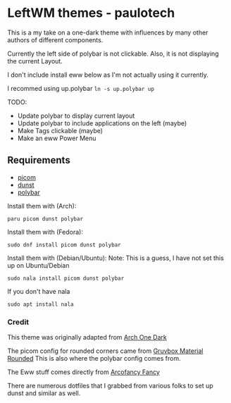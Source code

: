 # LeftWM themes - paulotech

This is a my take on a one-dark theme with influences by many other authors of different components.

Currently the left side of polybar is not clickable.  Also, it is not displaying the current Layout.

I don't include install eww below as I'm not actually using it currently.

I recommed using up.polybar ```ln -s up.polybar up```

TODO:
  * Update polybar to display current layout
  * Update polybar to include applications on the left (maybe)
  * Make Tags clickable (maybe)
  * Make an eww Power Menu

## Requirements
* [picom](https://wiki.archlinux.org/title/picom)
* [dunst](https://wiki.archlinux.org/title/dunst)
* [polybar](https://wiki.archlinux.org/title/Polybar)

Install them with (Arch):
```
paru picom dunst polybar
```

Install them with (Fedora):
```
sudo dnf install picom dunst polybar
```

Install them with (Debian/Ubuntu):
Note: This is a guess, I have not set this up on Ubuntu/Debian
```
sudo nala install picom dunst polybar
```

If you don't have nala
```
sudo apt install nala
```  

### Credit
This theme was originally adapted from [Arch One Dark](https://github.com/jamesbaker1901/leftwm-arch-one-dark)

The picom config for rounded corners came from [Gruvbox Material Rounded](https://github.com/niconicoj/Leftwm-Gruvbox-Material-Rounded)
This is also where the polybar config comes from.

The Eww stuff comes directly from [Arcofancy Fancy](https://github.com/arcolinux/arcolinux-leftwm-theme-fancy)

There are numerous dotfiles that I grabbed from various folks to set up dunst and similar as well.
